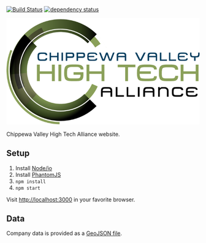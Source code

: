 [![Build Status](https://jenkins.adc4gis.com/buildStatus/icon?job=cvhta-web)](https://jenkins.adc4gis.com/job/cvhta-web/) [![dependency status](https://img.shields.io/david/applieddataconsultants/cvhta-web.svg?style=flat)](https://david-dm.org/wavded/io-barcode)

![Logo](clientapp/images/logo.png)

Chippewa Valley High Tech Alliance website.

## Setup

1. Install [Node/io](https://iojs.org)
2. Install [PhantomJS](http://phantomjs.org)
3. `npm install`
4. `npm start`

Visit [http://localhost:3000](http://localhost:3000) in your favorite browser.

## Data

Company data is provided as a [GeoJSON file](clientapp/members.json).
